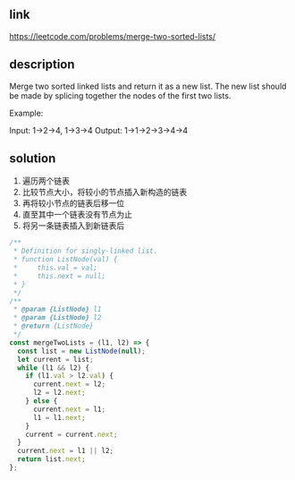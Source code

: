 ## link

https://leetcode.com/problems/merge-two-sorted-lists/

## description

Merge two sorted linked lists and return it as a new list. The new list should be made by splicing together the nodes of the first two lists.

Example:

Input: 1->2->4, 1->3->4
Output: 1->1->2->3->4->4

## solution

1. 遍历两个链表
2. 比较节点大小，将较小的节点插入新构造的链表
3. 再将较小节点的链表后移一位
4. 直至其中一个链表没有节点为止
5. 将另一条链表插入到新链表后

```javascript
/**
 * Definition for singly-linked list.
 * function ListNode(val) {
 *     this.val = val;
 *     this.next = null;
 * }
 */
/**
 * @param {ListNode} l1
 * @param {ListNode} l2
 * @return {ListNode}
 */
const mergeTwoLists = (l1, l2) => {
  const list = new ListNode(null);
  let current = list;
  while (l1 && l2) {
    if (l1.val > l2.val) {
      current.next = l2;
      l2 = l2.next;
    } else {
      current.next = l1;
      l1 = l1.next;
    }
    current = current.next;
  }
  current.next = l1 || l2;
  return list.next;
};
```
